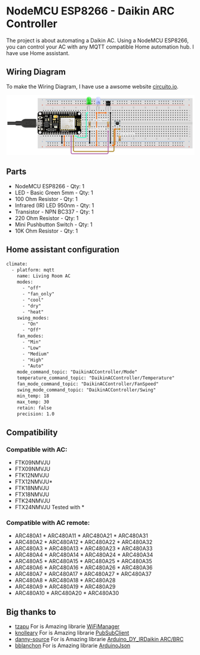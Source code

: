 # NodeMCU ESP8266 - Daikin ARC Controller
The project is about automating a Daikin AC. Using a NodeMCU ESP8266, you can control your AC with any MQTT compatible Home automation hub. I have use Home assistant.

## Wiring Diagram

To make the Wiring Diagram, I have use a awsome website [circuito.io](https://www.circuito.io/app).

![Wiring Diagram](Wiring%20Diagram.png)

## Parts

* NodeMCU ESP8266 - Qty: 1
* LED - Basic Green 5mm - Qty: 1
* 100 Ohm Resistor - Qty: 1
* Infrared (IR) LED 950nm - Qty: 1
* Transistor - NPN BC337 - Qty: 1
* 220 Ohm Resistor - Qty: 1
* Mini Pushbutton Switch - Qty: 1
* 10K Ohm Resistor - Qty: 1



## Home assistant configuration
```
climate:
  - platform: mqtt
    name: Living Room AC
    modes:
      - "off"
      - "fan_only"
      - "cool"
      - "dry"
      - "heat"
    swing_modes:
      - "On"
      - "Off"
    fan_modes:
      - "Min"
      - "Low"
      - "Medium"
      - "High"
      - "Auto"
    mode_command_topic: "DaikinACController/Mode"
    temperature_command_topic: "DaikinACController/Temperature"
    fan_mode_command_topic: "DaikinACController/FanSpeed"
    swing_mode_command_topic: "DaikinACController/Swing"
    min_temp: 18
    max_temp: 30
    retain: false
    precision: 1.0
```
## Compatibility
### Compatible with AC:
* FTK09NMVJU
* FTX09NMVJU
* FTK12NMVJU
* FTX12NMVJU*
* FTK18NMVJU
* FTX18NMVJU
* FTK24NMVJU
* FTX24NMVJU
Tested with *

### Compatible with AC remote:
* ARC480A1  * ARC480A11 * ARC480A21 * ARC480A31
* ARC480A2  * ARC480A12 * ARC480A22 * ARC480A32
* ARC480A3  * ARC480A13 * ARC480A23 * ARC480A33
* ARC480A4  * ARC480A14 * ARC480A24 * ARC480A34
* ARC480A5  * ARC480A15 * ARC480A25 * ARC480A35
* ARC480A6  * ARC480A16 * ARC480A26 * ARC480A36
* ARC480A7  * ARC480A17 * ARC480A27 * ARC480A37
* ARC480A8  * ARC480A18 * ARC480A28
* ARC480A9  * ARC480A19 * ARC480A29 
* ARC480A10 * ARC480A20 * ARC480A30

## Big thanks to

* [tzapu](https://github.com/tzapu) For is Amazing librarie [WiFiManager](https://github.com/tzapu/WiFiManager)
* [knolleary](https://github.com/knolleary) For is Amazing librarie [PubSubClient](https://github.com/knolleary/pubsubclient)
* [danny-source](https://github.com/danny-source) For is Amazing librarie [Arduino_DY_IRDaikin ARC/BRC](https://github.com/danny-source/Arduino_DY_IRDaikin)
* [bblanchon](https://github.com/bblanchon) For is Amazing librarie [ArduinoJson](https://github.com/bblanchon/ArduinoJson)
